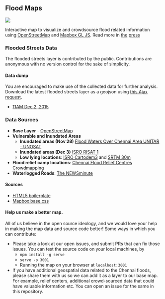 ## Flood Maps
![](https://cloud.githubusercontent.com/assets/126868/11440554/86851886-9529-11e5-9bf5-55abcc223057.gif)

Interactive map to visualize and crowdsource flood related information using [OpenStreetMap](http://openstreetmap.in/#5/22.147/79.102) and [Mapbox GL JS](https://www.mapbox.com/mapbox-gl-js/). Read more in [the](http://timesofindia.indiatimes.com/tech/apps/Bangalore-techies-build-app-to-help-Chennai-flood-victims/articleshow/50039041.cms) [press](http://www.thehindu.com/news/cities/chennai/crowdsourced-map-to-mark-inundated-areas/article7935008.ece)

### Flooded Streets Data
The flooded streets layer is contributed by the public. Contributions are anonymous with no version control for the sake of simplicity.

#### Data dump
You are encouraged to make use of the collected data for further analysis. Download the latest flooded streets layer as a geojson using [this Ajax request](https://github.com/osm-in/flood-map/blob/gh-pages/js/chennai.js#L145-L175).

- [11AM Dec 2, 2015](https://github.com/osm-in/flood-map/blob/gh-pages/data/chennai-flooded-streets-Dec2.geojson)

### Data Sources
- **Base Layer** - [OpenStreetMap](http://osm.org)
- **Vulnerable and Inundated Areas**
  - **Inundated areas (Nov 28)** [Flood Waters Over Chennai Area UNITAR - UNOSAT ](http://www.unitar.org/unosat/node/44/2312)
  - **Inundated areas (Dec 3)** [ISRO RISAT 1 ](https://www.mapbox.com/studio/data/maning.chennai_risat1/)
  - **Low lying locations**: [ISRO Cartodem3](http://bhuvan.nrsc.gov.in/data/download/index.php) and [SRTM 30m](http://earthexplorer.usgs.gov/)
- **Flood relief camp locations**: [Chennai Flood Relief Centres Crowdmapping](https://l.facebook.com/l.php?u=https%3A%2F%2Fdocs.google.com%2Fspreadsheets%2Fd%2F1awkun_q3tk3W1YP5KvzKkFbXYraqHBB6BSK0AtJP2zI%2Fedit%3Fusp%3Dsharing&h=vAQFG6TRT)
- **Waterlogged Roads**: [The NEWSminute](http://www.thenewsminute.com/article/living-chennai-map-wire-shows-you-waterlogged-areas-36059)


#### Sources
- [HTML5 boilerplate](https://github.com/h5bp/html5-boilerplate)
- [Mapbox base.css](https://www.mapbox.com/base/)

#### Help us make a better map.

All of us believe in the open source ideology, and we would love your help in making the map data and source code better! Some ways in which you can contribute:
* Please take a look at our open issues, and submit PRs that can fix those issues. You can test the source code on your local machines, by
  * `npm install -g serve`
  * `serve -p 3001`
  * Running the map on your browser at `localhost:3001`
* If you have additional geospatial data related to the Chennai floods, please share them with us so we can add it as a layer to our base map. For example, relief centers, additional crowd-sourced data that could have valuable information etc. You can open an issue for the same in this repository.
